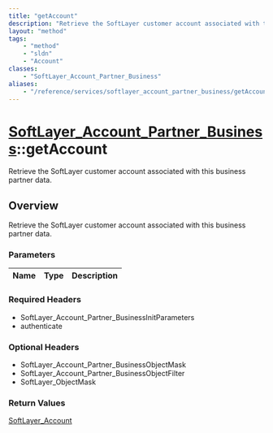 ```yaml
---
title: "getAccount"
description: "Retrieve the SoftLayer customer account associated with this business partner data."
layout: "method"
tags:
    - "method"
    - "sldn"
    - "Account"
classes:
    - "SoftLayer_Account_Partner_Business"
aliases:
    - "/reference/services/softlayer_account_partner_business/getAccount"
---
```

# [SoftLayer_Account_Partner_Business](/reference/services/SoftLayer_Account_Partner_Business)::getAccount

Retrieve the SoftLayer customer account associated with this business partner data.


## Overview 
Retrieve the SoftLayer customer account associated with this business partner data.

### Parameters 
|Name | Type | Description |
| --- | --- | --- |


### Required Headers
* SoftLayer_Account_Partner_BusinessInitParameters
* authenticate

### Optional Headers
* SoftLayer_Account_Partner_BusinessObjectMask
* SoftLayer_Account_Partner_BusinessObjectFilter
* SoftLayer_ObjectMask

### Return Values
<a href='/reference/datatypes/SoftLayer_Account'>SoftLayer_Account </a>

